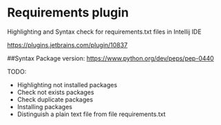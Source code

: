 # Requirements plugin

Highlighting and Syntax check for requirements.txt files in Intellij IDE

https://plugins.jetbrains.com/plugin/10837

##Syntax
Package version: https://www.python.org/dev/peps/pep-0440


TODO:
* Highlighting not installed packages
* Check not exists packages
* Check duplicate packages
* Installing packages
* Distinguish a plain text file from file requirements.txt
